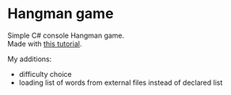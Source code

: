 # Hangman game

Simple C# console Hangman game.  
Made with [this tutorial](https://youtu.be/Bg3rMMuQ6Oo).  

My additions:
* difficulty choice
* loading list of words from external files instead of declared list


<!---
catch exception error when user chooses difficulty other than 1, 2 or 3
--->
